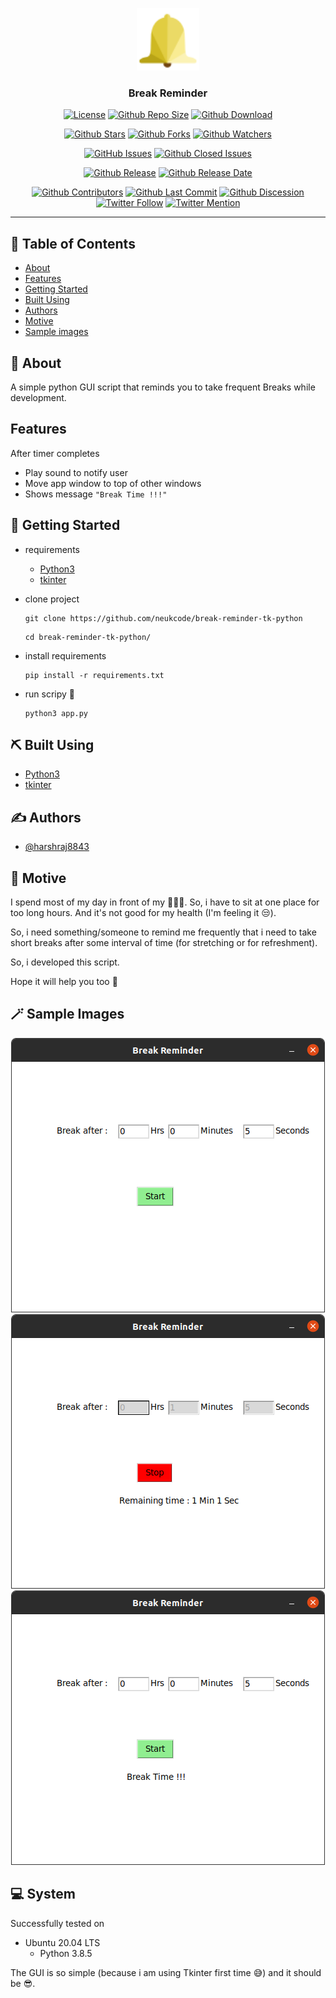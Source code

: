 <p align="center">
 <img width=100px height=100px src="icon/bell.png" alt="Break Reminder">
</p>

<h3 align="center">Break Reminder</h3>

<div align="center">

[![License](https://img.shields.io/github/license/neukcode/break-reminder-tk-python)](https://github.com/neukcode/break-reminder-tk-python/blob/master/LICENSE.md) [![Github Repo Size](https://img.shields.io/github/repo-size/neukcode/break-reminder-tk-python)](https://github.com/neukcode/break-reminder-tk-python) [![Github Download](https://img.shields.io/github/downloads/neukcode/break-reminder-tk-python/total)](https://github.com/neukcode/break-reminder-tk-python)

[![Github Stars](https://img.shields.io/github/stars/neukcode/break-reminder-tk-python?style=social)](https://github.com/neukcode/break-reminder-tk-python/stargazers) [![Github Forks](https://img.shields.io/github/forks/neukcode/break-reminder-tk-python?style=social)](https://github.com/neukcode/break-reminder-tk-python/network/members) [![Github Watchers](https://img.shields.io/github/watchers/neukcode/break-reminder-tk-python?style=social)](https://github.com/neukcode/break-reminder-tk-python/watchers)

[![GitHub Issues](https://img.shields.io/github/issues/neukcode/break-reminder-tk-python)](https://github.com/neukcode/break-reminder-tk-python/issues) [![Github Closed Issues](https://img.shields.io/github/issues-closed/neukcode/break-reminder-tk-python)](https://github.com/neukcode/break-reminder-tk-python/issues?q=is%3Aissue+is%3Aclosed)

[![Github Release](https://img.shields.io/github/v/release/neukcode/break-reminder-tk-python)](https://github.com/neukcode/break-reminder-tk-python) [![Github Release Date](https://img.shields.io/github/release-date/neukcode/break-reminder-tk-python)](https://github.com/neukcode/break-reminder-tk-python)

[![Github Contributors](https://img.shields.io/github/contributors/neukcode/break-reminder-tk-python)](https://github.com/neukcode/break-reminder-tk-python/graphs/contributors) [![Github Last Commit](https://img.shields.io/github/last-commit/neukcode/break-reminder-tk-python)](https://github.com/neukcode/break-reminder-tk-python/graphs/commit-activity) [![Github Discession](https://img.shields.io/github/discussions/neukcode/break-reminder-tk-python)](https://github.com/neukcode/break-reminder-tk-python/discussions) [![Twitter Follow](https://img.shields.io/twitter/follow/neukcode?style=social&label=Follow)](https://twitter.com/neukcode?ref_src=twsrc%5Etfw) [![Twitter Mention](https://img.shields.io/twitter/url?label=%40Mention&style=social&url=https://twitter.com/neukcode)](https://twitter.com/intent/tweet?screen_name=neukcode&ref_src=twsrc%5Etfw)

</div>

---

## 📝 Table of Contents

- [About](#about)
- [Features](feature)
- [Getting Started](#getting_started)
- [Built Using](#built_using)
- [Authors](#authors)
- [Motive](#motive)
- [Sample images](#images)

## 🧐 About <a name = "about"></a>

A simple python GUI script that reminds you to take frequent Breaks while development.

## Features <a name = "feature"></a>

After timer completes

  - Play sound to notify user
  - Move app window to top of other windows
  - Shows message ```"Break Time !!!"```

## 🏁 Getting Started <a name = "getting_started"></a>

- requirements
  - [Python3](https://www.python.org/)
  - [tkinter](https://docs.python.org/3/library/tkinter.html)

- clone project
  ```
  git clone https://github.com/neukcode/break-reminder-tk-python
  ```
  ```
  cd break-reminder-tk-python/
  ```
- install requirements
  ```
  pip install -r requirements.txt
  ```
- run scripy 🤖
  ```
  python3 app.py
  ```

## ⛏️ Built Using <a name = "built_using"></a>

- [Python3](https://www.python.org/)
- [tkinter](https://docs.python.org/3/library/tkinter.html)

## ✍️ Authors <a name = "authors"></a>

- [@harshraj8843](https://github.com/harshraj8843)

## 🤔 Motive <a name = "motive"></a>

I spend most of my day in front of my 🧑🏻‍💻. So, i have to sit at one place for too long hours. And it's not good for my health (I'm feeling it 😒).

So, i need something/someone to remind me frequently that i need to take short breaks after some interval of time (for stretching or for refreshment).

So, i developed this script.

Hope it will help you too 🥰

## 🪄 Sample Images <a name = "images"></a>

<p align="center">
 <img src="pic/1.png" alt="Break Reminder">

 <img src="pic/2.png" alt="Break Reminder">

 <img src="pic/3.png" alt="Break Reminder">
</p>

## 💻 System

Successfully tested on

- Ubuntu 20.04 LTS
  - Python 3.8.5

The GUI is so simple (because i am using Tkinter first time 😅) and it should be 😎.